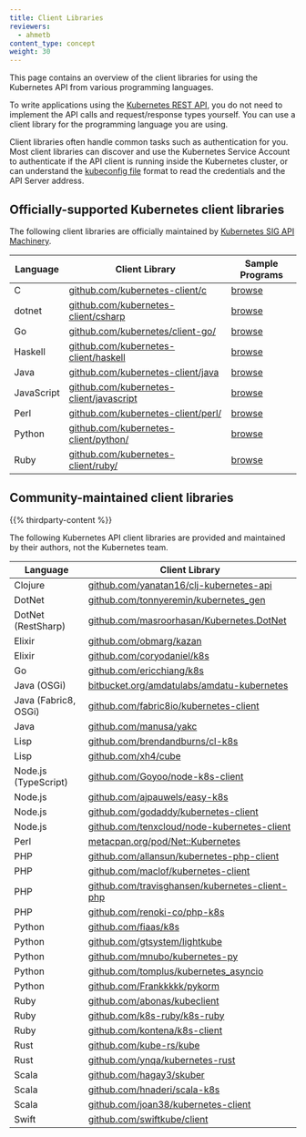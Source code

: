 ```yaml
---
title: Client Libraries
reviewers:
  - ahmetb
content_type: concept
weight: 30
---
```


<!-- overview -->

This page contains an overview of the client libraries for using the Kubernetes
API from various programming languages.

<!-- body -->

To write applications using the [Kubernetes REST API](/docs/reference/using-api/),
you do not need to implement the API calls and request/response types yourself.
You can use a client library for the programming language you are using.

Client libraries often handle common tasks such as authentication for you.
Most client libraries can discover and use the Kubernetes Service Account to
authenticate if the API client is running inside the Kubernetes cluster, or can
understand the [kubeconfig file](/docs/tasks/access-application-cluster/configure-access-multiple-clusters/)
format to read the credentials and the API Server address.

## Officially-supported Kubernetes client libraries

The following client libraries are officially maintained by
[Kubernetes SIG API Machinery](https://github.com/kubernetes/community/tree/master/sig-api-machinery).

| Language   | Client Library                                                                             | Sample Programs                                                                              |
| ---------- | ------------------------------------------------------------------------------------------ | -------------------------------------------------------------------------------------------- |
| C          | [github.com/kubernetes-client/c](https://github.com/kubernetes-client/c/)                  | [browse](https://github.com/kubernetes-client/c/tree/master/examples)                        |
| dotnet     | [github.com/kubernetes-client/csharp](https://github.com/kubernetes-client/csharp)         | [browse](https://github.com/kubernetes-client/csharp/tree/master/examples/simple)            |
| Go         | [github.com/kubernetes/client-go/](https://github.com/kubernetes/client-go/)               | [browse](https://github.com/kubernetes/client-go/tree/master/examples)                       |
| Haskell    | [github.com/kubernetes-client/haskell](https://github.com/kubernetes-client/haskell)       | [browse](https://github.com/kubernetes-client/haskell/tree/master/kubernetes-client/example) |
| Java       | [github.com/kubernetes-client/java](https://github.com/kubernetes-client/java/)            | [browse](https://github.com/kubernetes-client/java/tree/master/examples)                     |
| JavaScript | [github.com/kubernetes-client/javascript](https://github.com/kubernetes-client/javascript) | [browse](https://github.com/kubernetes-client/javascript/tree/master/examples)               |
| Perl       | [github.com/kubernetes-client/perl/](https://github.com/kubernetes-client/perl/)           | [browse](https://github.com/kubernetes-client/perl/tree/master/examples)                     |
| Python     | [github.com/kubernetes-client/python/](https://github.com/kubernetes-client/python/)       | [browse](https://github.com/kubernetes-client/python/tree/master/examples)                   |
| Ruby       | [github.com/kubernetes-client/ruby/](https://github.com/kubernetes-client/ruby/)           | [browse](https://github.com/kubernetes-client/ruby/tree/master/examples)                     |

## Community-maintained client libraries

{{% thirdparty-content %}}

The following Kubernetes API client libraries are provided and maintained by
their authors, not the Kubernetes team.

| Language             | Client Library                                                                                           |
| -------------------- | -------------------------------------------------------------------------------------------------------- |
| Clojure              | [github.com/yanatan16/clj-kubernetes-api](https://github.com/yanatan16/clj-kubernetes-api)               |
| DotNet               | [github.com/tonnyeremin/kubernetes_gen](https://github.com/tonnyeremin/kubernetes_gen)                   |
| DotNet (RestSharp)   | [github.com/masroorhasan/Kubernetes.DotNet](https://github.com/masroorhasan/Kubernetes.DotNet)           |
| Elixir               | [github.com/obmarg/kazan](https://github.com/obmarg/kazan/)                                              |
| Elixir               | [github.com/coryodaniel/k8s](https://github.com/coryodaniel/k8s)                                         |
| Go                   | [github.com/ericchiang/k8s](https://github.com/ericchiang/k8s)                                           |
| Java (OSGi)          | [bitbucket.org/amdatulabs/amdatu-kubernetes](https://bitbucket.org/amdatulabs/amdatu-kubernetes)         |
| Java (Fabric8, OSGi) | [github.com/fabric8io/kubernetes-client](https://github.com/fabric8io/kubernetes-client)                 |
| Java                 | [github.com/manusa/yakc](https://github.com/manusa/yakc)                                                 |
| Lisp                 | [github.com/brendandburns/cl-k8s](https://github.com/brendandburns/cl-k8s)                               |
| Lisp                 | [github.com/xh4/cube](https://github.com/xh4/cube)                                                       |
| Node.js (TypeScript) | [github.com/Goyoo/node-k8s-client](https://github.com/Goyoo/node-k8s-client)                             |
| Node.js              | [github.com/ajpauwels/easy-k8s](https://github.com/ajpauwels/easy-k8s)                                   |
| Node.js              | [github.com/godaddy/kubernetes-client](https://github.com/godaddy/kubernetes-client)                     |
| Node.js              | [github.com/tenxcloud/node-kubernetes-client](https://github.com/tenxcloud/node-kubernetes-client)       |
| Perl                 | [metacpan.org/pod/Net::Kubernetes](https://metacpan.org/pod/Net::Kubernetes)                             |
| PHP                  | [github.com/allansun/kubernetes-php-client](https://github.com/allansun/kubernetes-php-client)           |
| PHP                  | [github.com/maclof/kubernetes-client](https://github.com/maclof/kubernetes-client)                       |
| PHP                  | [github.com/travisghansen/kubernetes-client-php](https://github.com/travisghansen/kubernetes-client-php) |
| PHP                  | [github.com/renoki-co/php-k8s](https://github.com/renoki-co/php-k8s)                                     |
| Python               | [github.com/fiaas/k8s](https://github.com/fiaas/k8s)                                                     |
| Python               | [github.com/gtsystem/lightkube](https://github.com/gtsystem/lightkube)                                   |
| Python               | [github.com/mnubo/kubernetes-py](https://github.com/mnubo/kubernetes-py)                                 |
| Python               | [github.com/tomplus/kubernetes_asyncio](https://github.com/tomplus/kubernetes_asyncio)                   |
| Python               | [github.com/Frankkkkk/pykorm](https://github.com/Frankkkkk/pykorm)                                       |
| Ruby                 | [github.com/abonas/kubeclient](https://github.com/abonas/kubeclient)                                     |
| Ruby                 | [github.com/k8s-ruby/k8s-ruby](https://github.com/k8s-ruby/k8s-ruby)                                     |
| Ruby                 | [github.com/kontena/k8s-client](https://github.com/kontena/k8s-client)                                   |
| Rust                 | [github.com/kube-rs/kube](https://github.com/kube-rs/kube)                                               |
| Rust                 | [github.com/ynqa/kubernetes-rust](https://github.com/ynqa/kubernetes-rust)                               |
| Scala                | [github.com/hagay3/skuber](https://github.com/hagay3/skuber)                                             |
| Scala                | [github.com/hnaderi/scala-k8s](https://github.com/hnaderi/scala-k8s)                                     |
| Scala                | [github.com/joan38/kubernetes-client](https://github.com/joan38/kubernetes-client)                       |
| Swift                | [github.com/swiftkube/client](https://github.com/swiftkube/client)                                       |
